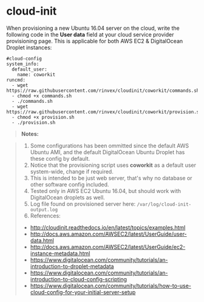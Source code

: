 # cloud-init

When provisioning a new Ubuntu 16.04 server on the cloud, write the following code in the **User data** field at your cloud service provider provisioning page. This is applicable for both AWS EC2 & DigitalOcean Droplet instances:

```shell
#cloud-config
system_info:
  default_user:
    name: coworkit
runcmd:
  - wget https://raw.githubusercontent.com/rinvex/cloudinit/coworkit/commands.sh
  - chmod +x commands.sh
  - ./commands.sh
  - wget https://raw.githubusercontent.com/rinvex/cloudinit/coworkit/provision.sh
  - chmod +x provision.sh
  - ./provision.sh
```

> **Notes:**

> 1. Some configurations has been ommitted since the default AWS Ubuntu AMI, and the default DigitalOcean Ubuntu Droplet has these config by default.
> 2. Notice that the provisioning script uses **coworkit** as a default user system-wide, change if required.
> 3. This is intended to be just web server, that's why no database or other software config included.
> 4. Tested only in AWS EC2 Ubuntu 16.04, but should work with DigitalOcean droplets as well.
> 5. Log file found on provisioned server here: `/var/log/cloud-init-output.log`
> 6. References: 
>   - http://cloudinit.readthedocs.io/en/latest/topics/examples.html
>   - http://docs.aws.amazon.com/AWSEC2/latest/UserGuide/user-data.html
>   - http://docs.aws.amazon.com/AWSEC2/latest/UserGuide/ec2-instance-metadata.html
>   - https://www.digitalocean.com/community/tutorials/an-introduction-to-droplet-metadata
>   - https://www.digitalocean.com/community/tutorials/an-introduction-to-cloud-config-scripting
>   - https://www.digitalocean.com/community/tutorials/how-to-use-cloud-config-for-your-initial-server-setup
